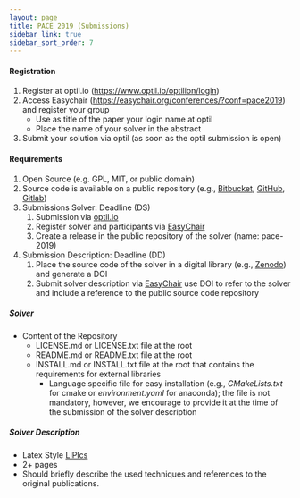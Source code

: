 ```yaml
---
layout: page
title: PACE 2019 (Submissions)
sidebar_link: true
sidebar_sort_order: 7
---
```


#### Registration
1. Register at optil.io (https://www.optil.io/optilion/login)
2. Access Easychair (https://easychair.org/conferences/?conf=pace2019) and register your group 
   - Use as title of the paper your login name at optil
   - Place the name of your solver in the abstract
3. Submit your solution via optil (as soon as the optil submission is open) 


#### Requirements
1. Open Source (e.g. GPL, MIT, or public domain)
2. Source code is available on a public repository (e.g., [Bitbucket](https://bitbucket.org), [GitHub](https://github.com), [Gitlab](https://gitlab.com))
3. Submissions Solver: Deadline (DS)
   1. Submission via [optil.io](https://www.optil.io/optilion/)
   2. Register solver and participants via [EasyChair](https://easychair.org/conferences/?conf=pace2019)
   3. Create a release in the public repository of the solver (name: pace-2019)
4. Submission Description: Deadline (DD)
   1. Place the source code of the solver in a digital library (e.g., [Zenodo](https://zenodo.org/)) and generate a DOI 
   2. Submit solver description via [EasyChair](https://easychair.org/conferences/?conf=pace2019) use DOI to refer to the solver and include a reference to the public source code repository 


##### Solver

- Content of the Repository 
  -  LICENSE.md or LICENSE.txt file at the root
  -  README.md or README.txt file at the root
  -  INSTALL.md or INSTALL.txt file at the root that contains the requirements for external libraries 
      -  Language specific file for easy installation (e.g., *CMakeLists.txt* for cmake or *environment.yaml* for anaconda); the file is not mandatory, however, we encourage to provide it at the time of the submission of the solver description


##### Solver Description
- Latex Style [LIPIcs](https://www.dagstuhl.de/en/publications/lipics/instructions-for-authors/)
- 2+ pages
- Should briefly describe the used techniques and references to the original publications. 
